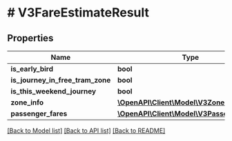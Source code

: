 # # V3FareEstimateResult

## Properties

Name | Type | Description | Notes
------------ | ------------- | ------------- | -------------
**is_early_bird** | **bool** |  | [optional]
**is_journey_in_free_tram_zone** | **bool** |  | [optional]
**is_this_weekend_journey** | **bool** |  | [optional]
**zone_info** | [**\OpenAPI\Client\Model\V3ZoneInfo**](V3ZoneInfo.md) |  | [optional]
**passenger_fares** | [**\OpenAPI\Client\Model\V3PassengerFare[]**](V3PassengerFare.md) |  | [optional]

[[Back to Model list]](../../README.md#models) [[Back to API list]](../../README.md#endpoints) [[Back to README]](../../README.md)
